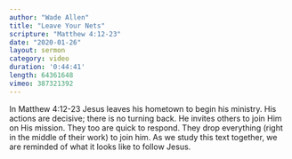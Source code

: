 ```yaml
---
author: "Wade Allen"
title: "Leave Your Nets"
scripture: "Matthew 4:12-23"
date: "2020-01-26"
layout: sermon
category: video
duration: '0:44:41' 
length: 64361648
vimeo: 387321392
---
```


In Matthew 4:12-23 Jesus leaves his hometown to begin his ministry. His actions are decisive; there is no turning back. He invites others to join Him on His mission. They too are quick to respond. They drop everything (right in the middle of their work) to join him. As we study this text together, we are reminded of what it looks like to follow Jesus.
